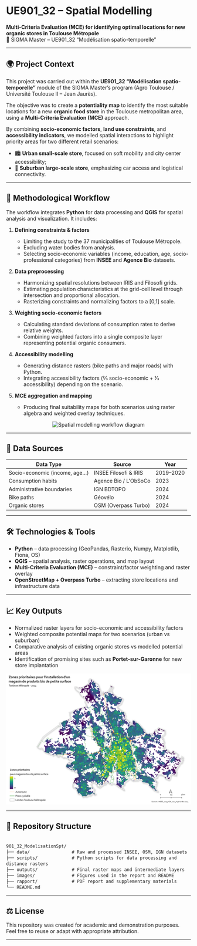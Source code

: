 
# UE901_32 – Spatial Modelling

**Multi-Criteria Evaluation (MCE) for identifying optimal locations for new organic stores in Toulouse Métropole**  
📍 SIGMA Master – UE901_32 “Modélisation spatio-temporelle”

---

## 🌍 Project Context

This project was carried out within the **UE901_32 “Modélisation spatio-temporelle”** module of the SIGMA Master’s program (Agro Toulouse / Université Toulouse II – Jean Jaurès).  

The objective was to create a **potentiality map** to identify the most suitable locations for a new **organic food store** in the Toulouse metropolitan area, using a **Multi-Criteria Evaluation (MCE)** approach.  

By combining **socio-economic factors**, **land use constraints**, and **accessibility indicators**, we modelled spatial interactions to highlight priority areas for two different retail scenarios:
- 🏙 **Urban small-scale store**, focused on soft mobility and city center accessibility;  
- 🏬 **Suburban large-scale store**, emphasizing car access and logistical connectivity.

---

## 🧭 Methodological Workflow

The workflow integrates **Python** for data processing and **QGIS** for spatial analysis and visualization. It includes:

1. **Defining constraints & factors**  
   - Limiting the study to the 37 municipalities of Toulouse Métropole.  
   - Excluding water bodies from analysis.  
   - Selecting socio-economic variables (income, education, age, socio-professional categories) from **INSEE** and **Agence Bio** datasets.

2. **Data preprocessing**  
   - Harmonizing spatial resolutions between IRIS and Filosofi grids.  
   - Estimating population characteristics at the grid-cell level through intersection and proportional allocation.  
   - Rasterizing constraints and normalizing factors to a [0,1] scale.

3. **Weighting socio-economic factors**  
   - Calculating standard deviations of consumption rates to derive relative weights.  
   - Combining weighted factors into a single composite layer representing potential organic consumers.

4. **Accessibility modelling**  
   - Generating distance rasters (bike paths and major roads) with Python.  
   - Integrating accessibility factors (⅔ socio-economic + ⅓ accessibility) depending on the scenario.

5. **MCE aggregation and mapping**  
   - Producing final suitability maps for both scenarios using raster algebra and weighted overlay techniques.

<p align="center">
  <img src="rapport/diagrammes/0_Rasterisation_corr.drawio" alt="Spatial modelling workflow diagram" width="600">
</p>

---

## 🧰 Data Sources

| Data Type                     | Source                          | Year |
|-------------------------------|----------------------------------|------|
| Socio-economic (income, age…) | INSEE Filosofi & IRIS           | 2019–2020 |
| Consumption habits            | Agence Bio / L'ObSoCo          | 2023 |
| Administrative boundaries     | IGN BDTOPO                     | 2024 |
| Bike paths                    | Géovélo                        | 2024 |
| Organic stores                | OSM (Overpass Turbo)           | 2024 |

---

## 🛠 Technologies & Tools

- **Python** – data processing (GeoPandas, Rasterio, Numpy, Matplotlib, Fiona, OS)  
- **QGIS** – spatial analysis, raster operations, and map layout  
- **Multi-Criteria Evaluation (MCE)** – constraint/factor weighting and raster overlay  
- **OpenStreetMap + Overpass Turbo** – extracting store locations and infrastructure data  

---

## 📈 Key Outputs

- Normalized raster layers for socio-economic and accessibility factors  
- Weighted composite potential maps for two scenarios (urban vs suburban)  
- Comparative analysis of existing organic stores vs modelled potential areas  
- Identification of promising sites such as **Portet-sur-Garonne** for new store implantation

<p align="center">
  <img src="rapport/cartes/9_MagasinBio_PetiteSurface.png" alt="MCE results for store location scenarios" width="600">
</p>

---

## 📂 Repository Structure

```

901_32_ModelisationSpt/
├── data/                # Raw and processed INSEE, OSM, IGN datasets
├── scripts/             # Python scripts for data processing and distance rasters
├── outputs/             # Final raster maps and intermediate layers
├── images/              # Figures used in the report and README
├── rapport/             # PDF report and supplementary materials
└── README.md

```

---

## ⚖️ License

This repository was created for academic and demonstration purposes.  
Feel free to reuse or adapt with appropriate attribution.

---